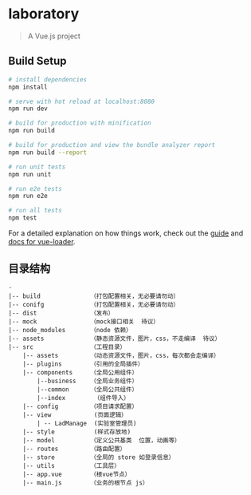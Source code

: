 # laboratory

> A Vue.js project

## Build Setup

``` bash
# install dependencies
npm install

# serve with hot reload at localhost:8080
npm run dev

# build for production with minification
npm run build

# build for production and view the bundle analyzer report
npm run build --report

# run unit tests
npm run unit

# run e2e tests
npm run e2e

# run all tests
npm test
```

For a detailed explanation on how things work, check out the [guide](http://vuejs-templates.github.io/webpack/) and [docs for vue-loader](http://vuejs.github.io/vue-loader).

## 目录结构

```
·
|-- build              （打包配置相关，无必要请勿动）
|-- conifg             （打包配置相关，无必要请勿动）
|-- dist               （发布）
|-- mock               （mock接口相关  待议）
|-- node_modules       （node 依赖）
|-- assets             （静态资源文件，图片，css，不走编译  待议）
|-- src                （工程目录）
    |-- assets         （动态资源文件，图片，css，每次都会走编译）
    |-- plugins        （引用的全局插件）
    |-- components     （全局公用组件）
        |--business    （全局业务组件）
        |--common      （全局公共组件）
        |--index        （组件导入）
    |-- config         （项目请求配置）
    |-- view            (页面逻辑）
        | -- LadManage  (实验室管理员)
    |-- style           (样式存放地)
    |-- model          （定义公共基类  位置，动画等）
    |-- routes         （路由配置）
    |-- store          （全局的 store 如登录信息）
    |-- utils          （工具层）
    |-- app.vue        （根vue节点）
    |-- main.js        （业务的根节点 js）

```